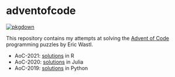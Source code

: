 # adventofcode

[![pkgdown](https://github.com/soniamitchell/adventofcode/actions/workflows/pkgdown.yaml/badge.svg)](https://github.com/soniamitchell/adventofcode/actions/workflows/pkgdown.yaml)

This repository contains my attempts at solving the [Advent of Code][AoC] 
programming puzzles by Eric Wastl.

* AoC-2021: [solutions][sol21] in R
* AoC-2020: [solutions][sol20] in Julia
* AoC-2019: [solutions][sol19] in Python

[AoC]: https://adventofcode.com/
[sol21]: http://soniamitchell.github.io/adventofcode/articles/2021.html
[sol20]: http://soniamitchell.github.io/adventofcode/articles/2020.html
[sol19]: http://soniamitchell.github.io/adventofcode/articles/2019.html
